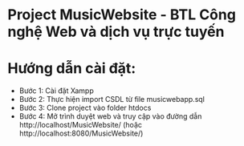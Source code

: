 # Project MusicWebsite - BTL Công nghệ Web và dịch vụ trực tuyến

# Hướng dẫn cài đặt:

* Bước 1: Cài đặt Xampp
* Bước 2: Thực hiện import CSDL từ file musicwebapp.sql
* Bước 3: Clone project vào folder htdocs 
* Bước 4: Mở trình duyệt web và truy cập vào đường dẫn  http://localhost/MusicWebsite/ (hoặc http://localhost:8080/MusicWebsite/) 